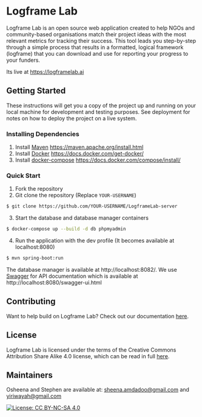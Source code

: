 # Logframe Lab

Logframe Lab is an open source web application created to help NGOs and community-based organisations match their project ideas with the most relevant metrics for tracking their success. This tool leads you step-by-step through a simple process that results in a formatted, logical framework (logframe) that you can download and use for reporting your progress to your funders.

Its live at https://logframelab.ai

## Getting Started
These instructions will get you a copy of the project up and running on your local machine for development and testing purposes. See deployment for notes on how to deploy the project on a live system.

### Installing Dependencies
1. Install [Maven] https://maven.apache.org/install.html
2. Install [Docker] https://docs.docker.com/get-docker/
3. Install [docker-compose] https://docs.docker.com/compose/install/

### Quick Start
1. Fork the repository 
2. Git clone the repository (Replace `YOUR-USERNAME`)
```sh
$ git clone https://github.com/YOUR-USERNAME/LogframeLab-server
```
3. Start the database and database manager containers
```sh
$ docker-compose up --build -d db phpmyadmin
```
4. Run the application with the dev profile (It becomes available at localhost:8080)
```sh
$ mvn spring-boot:run
```

The database manager is available at http://localhost:8082/.
We use [Swagger] for API documentation which is available at http://localhost:8080/swagger-ui.html

## Contributing
Want to help build on Logframe Lab? Check out our documentation [here](CONTRIBUTING.md).

## License

Logframe Lab is licensed under the terms of the Creative Commons Attribution Share Alike 4.0 license, which can be read in full [here](LICENSE).

## Maintainers
Osheena and Stephen are available at: sheena.amdadoo@gmail.com and yiriwayah@gmail.com

[![License: CC BY-NC-SA 4.0](https://licensebuttons.net/l/by-nc-sa/4.0/80x15.png)](https://creativecommons.org/licenses/by-nc-sa/4.0/)

[Docker]: <https://www.docker.com/>
[docker-compose]: <https://docs.docker.com/compose/>
[Maven]: <https://maven.apache.org>
[MySQL]: <https://www.mysql.com/>
[PhpMyAdmin]: <https://www.phpmyadmin.net/>
[Swagger]: <https://swagger.io/>
